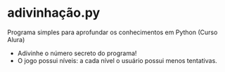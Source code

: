 # adivinhação.py
Programa simples para aprofundar os conhecimentos em Python (Curso Alura)
- Adivinhe o número secreto do programa!
- O jogo possui níveis: a cada nível o usuário possui menos tentativas.

